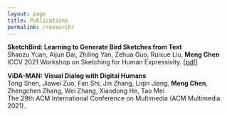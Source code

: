```yaml
---
layout: page
title: Publications
permalink: /research/
---
```


<div>

<p>
<b>SketchBird: Learning to Generate Bird Sketches from Text</b> <br />
Shaozu Yuan, Aijun Dai, Zhiling Yan, Zehua Guo, Ruixue Liu, <b>Meng Chen</b> <br />
ICCV 2021 Workshop on Sketching for Human Expressivity. [<a href="../papers/ICASSP2021_camera_ready.pdf">pdf</a>]
</p>

<p>
<b>ViDA-MAN: Visual Dialog with Digital Humans</b> <br />
Tong Shen, Jiawei Zuo, Fan Shi, Jin Zhang, Liqin Jiang, <b>Meng Chen</b>, Zhengchen Zhang, Wei Zhang, Xiaodong He, Tao Mei <br />
The 29th ACM International Conference on Multimedia (ACM Multimedia 2021).
</p>

</div>

